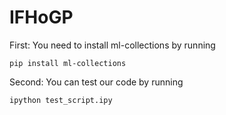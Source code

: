 # IFHoGP

First: You need to install ml-collections by running
```
pip install ml-collections
```

Second: You can test our code by running
```commandline
ipython test_script.ipy
```
